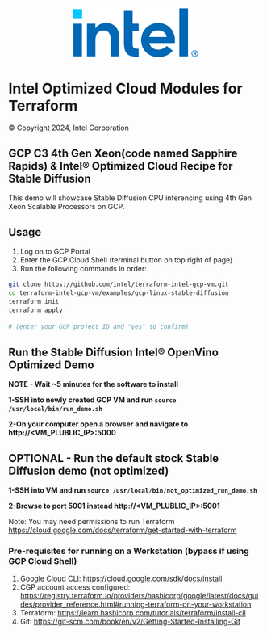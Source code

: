 <p align="center">
  <img src="https://github.com/intel/terraform-intel-gcp-vm/blob/main/images/logo-classicblue-800px.png?raw=true" alt="Intel Logo" width="250"/>
</p>

# Intel Optimized Cloud Modules for Terraform

© Copyright 2024, Intel Corporation

## GCP C3 4th Gen Xeon(code named Sapphire Rapids) & Intel® Optimized Cloud Recipe for Stable Diffusion

This demo will showcase Stable Diffusion CPU inferencing using 4th Gen Xeon Scalable Processors on GCP.

## Usage

1. Log on to GCP Portal
2. Enter the GCP Cloud Shell (terminal button on top right of page)
3. Run the following commands in order: 


```bash
git clone https://github.com/intel/terraform-intel-gcp-vm.git
cd terraform-intel-gcp-vm/examples/gcp-linux-stable-diffusion
terraform init 
terraform apply

# (enter your GCP project ID and "yes" to confirm)

```

## Run the Stable Diffusion Intel® OpenVino Optimized Demo

**NOTE - Wait ~5 minutes for the software to install**

**1-SSH into newly created GCP VM and run `source /usr/local/bin/run_demo.sh`**

**2-On your computer open a browser and navigate to http://<VM_PLUBLIC_IP>:5000**

## OPTIONAL - Run the default stock Stable Diffusion demo (not optimized)

**1-SSH into VM and run `source /usr/local/bin/not_optimized_run_demo.sh`**

**2-Browse to port 5001 instead http://<VM_PLUBLIC_IP>:5001**


Note: You may need permissions to run Terraform https://cloud.google.com/docs/terraform/get-started-with-terraform 

### Pre-requisites for running on a Workstation (bypass if using GCP Cloud Shell)

1. Google Cloud CLI: https://cloud.google.com/sdk/docs/install
2. CGP account access configured: https://registry.terraform.io/providers/hashicorp/google/latest/docs/guides/provider_reference.html#running-terraform-on-your-workstation
3. Terraform: https://learn.hashicorp.com/tutorials/terraform/install-cli
4. Git: https://git-scm.com/book/en/v2/Getting-Started-Installing-Git
